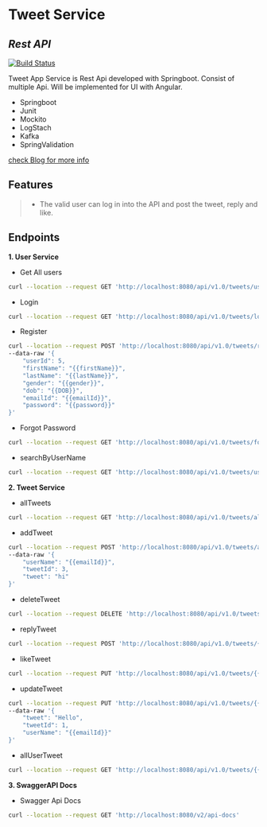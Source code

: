 # Tweet Service
## _Rest API_
[![Build Status](https://travis-ci.org/joemccann/dillinger.svg?branch=master)](https://github.com/0604MananShah/TweetAppService)

Tweet App Service is Rest Api developed with Springboot. Consist of multiple Api. Will be implemented for UI with Angular.

- Springboot
- Junit
- Mockito
- LogStach
- Kafka
- SpringValidation

[check Blog for more info](https://themananshah.hashnode.dev/tweetapp)

## Features
>- The valid user can log in into the API and post the tweet, reply and like.

## Endpoints 
**1. User Service**
- Get All users
```sh
curl --location --request GET 'http://localhost:8080/api/v1.0/tweets/users'
```

- Login
```sh
curl --location --request GET 'http://localhost:8080/api/v1.0/tweets/login?emailId={{emailId}}&password={{[password}}'
```

- Register
```sh
curl --location --request POST 'http://localhost:8080/api/v1.0/tweets/register' \
--data-raw '{
    "userId": 5,
    "firstName": "{{firstName}}",
    "lastName": "{{lastName}}",
    "gender": "{{gender}}",
    "dob": "{{DOB}}",
    "emailId": "{{emailId}}",
    "password": "{{password}}"
}'
```

- Forgot Password
```sh
curl --location --request GET 'http://localhost:8080/api/v1.0/tweets/forgot?userName={{emailId}}&newPassword={{password}}'
```

- searchByUserName
```sh
curl --location --request GET 'http://localhost:8080/api/v1.0/tweets/users/search?userName={{emailId}}'
```
**2. Tweet Service**
- allTweets
```sh
curl --location --request GET 'http://localhost:8080/api/v1.0/tweets/all'
```
- addTweet
```sh
curl --location --request POST 'http://localhost:8080/api/v1.0/tweets/add/{{emailId}}' \
--data-raw '{
    "userName": "{{emailId}}",
    "tweetId": 3,
    "tweet": "hi"
}'
```
- deleteTweet
```sh
curl --location --request DELETE 'http://localhost:8080/api/v1.0/tweets/{{emailId}}/delete/{{tweetId}}'
```
- replyTweet
```sh
curl --location --request POST 'http://localhost:8080/api/v1.0/tweets/{{emailId}}/reply/{{tweetId}}/hello'
```
- likeTweet
```sh
curl --location --request PUT 'http://localhost:8080/api/v1.0/tweets/{{emailId}}/like/{{tweetId}'
```
- updateTweet
```sh
curl --location --request PUT 'http://localhost:8080/api/v1.0/tweets/{{emailId}}/update/{{tweetId}}' \
--data-raw '{
    "tweet": "Hello",
    "tweetId": 1,
    "userName": "{{emailId}}"
}'
```
- allUserTweet
```sh
curl --location --request GET 'http://localhost:8080/api/v1.0/tweets/{{emailId}}'
```
**3. SwaggerAPI Docs**
- Swagger Api Docs
```sh
curl --location --request GET 'http://localhost:8080/v2/api-docs'
```
